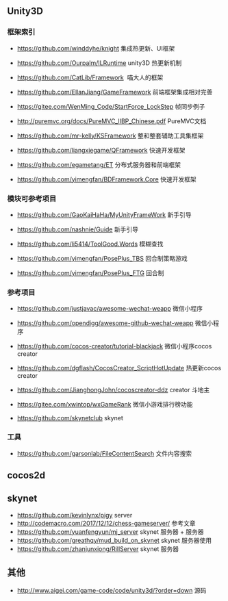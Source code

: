 

## Unity3D
### 框架索引
* https://github.com/winddyhe/knight 集成热更新、UI框架

* https://github.com/Ourpalm/ILRuntime unity3D 热更新机制

* https://github.com/CatLib/Framework  喵大人的框架

* https://github.com/EllanJiang/GameFramework 前端框架集成相对完善

* https://gitee.com/WenMing_Code/StartForce_LockStep 帧同步例子

* http://puremvc.org/docs/PureMVC_IIBP_Chinese.pdf PureMVC文档

* https://github.com/mr-kelly/KSFramework 整和整套辅助工具集框架

* https://github.com/liangxiegame/QFramework 快速开发框架

* https://github.com/egametang/ET 分布式服务器和前端框架

* https://github.com/yimengfan/BDFramework.Core 快速开发框架

### 模块可参考项目
* https://github.com/GaoKaiHaHa/MyUnityFrameWork 新手引导

* https://github.com/nashnie/Guide 新手引导

* https://github.com/li5414/ToolGood.Words  模糊查找

* https://github.com/yimengfan/PosePlus_TBS 回合制策略游戏

* https://github.com/yimengfan/PosePlus_FTG 回合制


### 参考项目

* https://github.com/justjavac/awesome-wechat-weapp 微信小程序

* https://github.com/opendigg/awesome-github-wechat-weapp 微信小程序

* https://github.com/cocos-creator/tutorial-blackjack 微信小程序cocos creator

* https://github.com/dgflash/CocosCreator_ScriptHotUpdate 热更新cocos creator

* https://github.com/JianghongJohn/cocoscreator-ddz creator 斗地主

* https://gitee.com/xwintop/wxGameRank 微信小游戏排行榜功能
* https://github.com/skynetclub skynet

### 工具
* https://github.com/garsonlab/FileContentSearch 文件内容搜索

## cocos2d

## skynet
* https://github.com/kevinlynx/pigy server
* http://codemacro.com/2017/12/12/chess-gameserver/ 参考文章
* https://github.com/yuanfengyun/mj_server skynet 服务器 + 服务器
* https://github.com/greathqy/mud_build_on_skynet  skynet 服务器使用
* https://github.com/zhanjunxiong/RillServer skynet 服务器

## 其他
* http://www.aigei.com/game-code/code/unity3d/?order=down 源码

